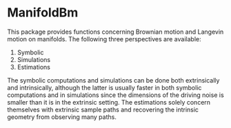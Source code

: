 # ManifoldBm
This package provides functions concerning Brownian motion
and Langevin motion on manifolds. The following three
perspectives are available:

1. Symbolic
2. Simulations
3. Estimations

The symbolic computations and simulations can be done both
extrinsically and intrinsically, although the latter is usually
faster in both symbolic computations and in simulations since the
dimensions of the driving noise is smaller than it is in the extrinsic
setting. The estimations solely concern themselves with extrinsic sample paths
and recovering the intrinsic geometry from observing many paths.

